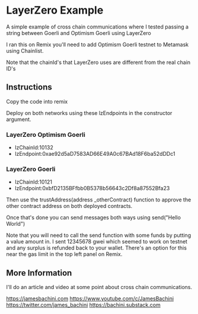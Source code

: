 # LayerZero Example
 
A simple example of cross chain communications where I tested passing a string between Goerli and Optimism Goerli using LayerZero

I ran this on Remix you'll need to add Optimism Goerli testnet to Metamask using Chainlist.

Note that the chainId's that LayerZero uses are different from the real chain ID's

## Instructions

Copy the code into remix

Deploy on both networks using these lzEndpoints in the constructor argument.

### LayerZero Optimism Goerli
- lzChainId:10132
- lzEndpoint:0xae92d5aD7583AD66E49A0c67BAd18F6ba52dDDc1

### LayerZero Goerli
- lzChainId:10121
- lzEndpoint:0xbfD2135BFfbb0B5378b56643c2Df8a87552Bfa23

Then use the trustAddress(address _otherContract) function to approve the other contract address on both deployed contracts.

Once that's done you can send messages both ways using send("Hello World")

Note that you will need to call the send function with some funds by putting a value amount in. I sent 12345678 gwei which seemed to work on testnet and any surplus is refunded back to your wallet. There's an option for this near the gas limit in the top left panel on Remix.

## More Information

I'll do an article and video at some point about cross chain communications.

https://jamesbachini.com
https://www.youtube.com/c/JamesBachini
https://twitter.com/james_bachini
https://bachini.substack.com